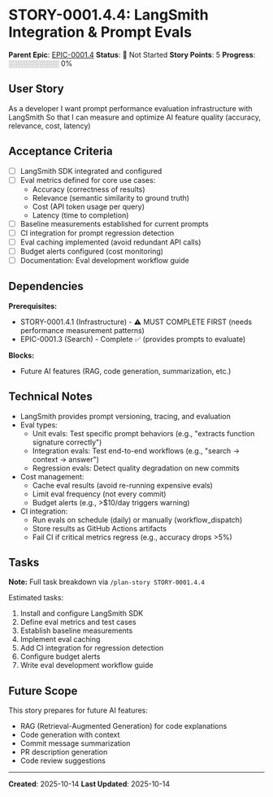 # STORY-0001.4.4: LangSmith Integration & Prompt Evals

**Parent Epic**: [EPIC-0001.4](../README.md)
**Status**: 🔵 Not Started
**Story Points**: 5
**Progress**: ░░░░░░░░░░ 0%

## User Story

As a developer
I want prompt performance evaluation infrastructure with LangSmith
So that I can measure and optimize AI feature quality (accuracy, relevance, cost, latency)

## Acceptance Criteria

- [ ] LangSmith SDK integrated and configured
- [ ] Eval metrics defined for core use cases:
  - Accuracy (correctness of results)
  - Relevance (semantic similarity to ground truth)
  - Cost (API token usage per query)
  - Latency (time to completion)
- [ ] Baseline measurements established for current prompts
- [ ] CI integration for prompt regression detection
- [ ] Eval caching implemented (avoid redundant API calls)
- [ ] Budget alerts configured (cost monitoring)
- [ ] Documentation: Eval development workflow guide

## Dependencies

**Prerequisites:**
- STORY-0001.4.1 (Infrastructure) - ⚠️ MUST COMPLETE FIRST (needs performance measurement patterns)
- EPIC-0001.3 (Search) - Complete ✅ (provides prompts to evaluate)

**Blocks:**
- Future AI features (RAG, code generation, summarization, etc.)

## Technical Notes

- LangSmith provides prompt versioning, tracing, and evaluation
- Eval types:
  - Unit evals: Test specific prompt behaviors (e.g., "extracts function signature correctly")
  - Integration evals: Test end-to-end workflows (e.g., "search → context → answer")
  - Regression evals: Detect quality degradation on new commits
- Cost management:
  - Cache eval results (avoid re-running expensive evals)
  - Limit eval frequency (not every commit)
  - Budget alerts (e.g., >$10/day triggers warning)
- CI integration:
  - Run evals on schedule (daily) or manually (workflow_dispatch)
  - Store results as GitHub Actions artifacts
  - Fail CI if critical metrics regress (e.g., accuracy drops >5%)

## Tasks

**Note:** Full task breakdown via `/plan-story STORY-0001.4.4`

Estimated tasks:
1. Install and configure LangSmith SDK
2. Define eval metrics and test cases
3. Establish baseline measurements
4. Implement eval caching
5. Add CI integration for regression detection
6. Configure budget alerts
7. Write eval development workflow guide

## Future Scope

This story prepares for future AI features:
- RAG (Retrieval-Augmented Generation) for code explanations
- Code generation with context
- Commit message summarization
- PR description generation
- Code review suggestions

---

**Created**: 2025-10-14
**Last Updated**: 2025-10-14
